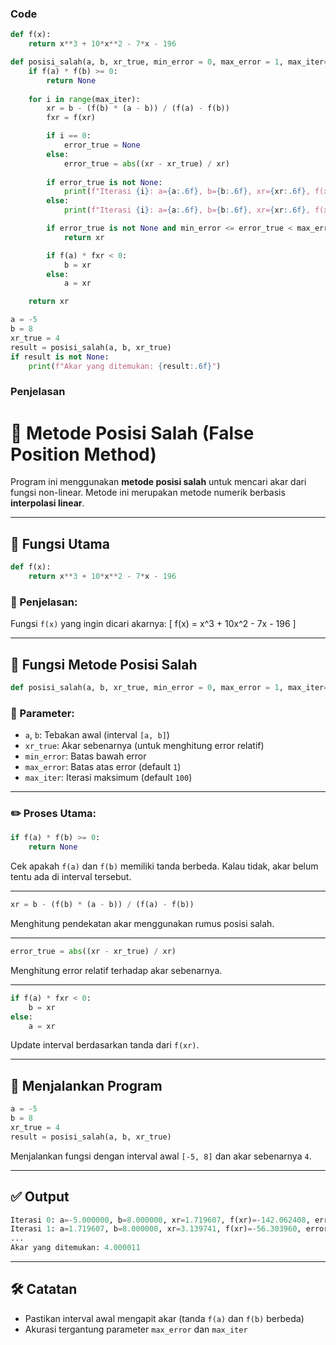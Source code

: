 ### Code
```py
def f(x):
    return x**3 + 10*x**2 - 7*x - 196

def posisi_salah(a, b, xr_true, min_error = 0, max_error = 1, max_iter=100):
    if f(a) * f(b) >= 0:
        return None
 
    for i in range(max_iter):
        xr = b - (f(b) * (a - b)) / (f(a) - f(b))
        fxr = f(xr)

        if i == 0:
            error_true = None 
        else:
            error_true = abs((xr - xr_true) / xr)
        
        if error_true is not None:
            print(f"Iterasi {i}: a={a:.6f}, b={b:.6f}, xr={xr:.6f}, f(xr)={fxr:.6f}, error_true={error_true:.6f}")
        else:
            print(f"Iterasi {i}: a={a:.6f}, b={b:.6f}, xr={xr:.6f}, f(xr)={fxr:.6f}, error_true= N/A")

        if error_true is not None and min_error <= error_true < max_error:
            return xr

        if f(a) * fxr < 0:
            b = xr
        else:
            a = xr

    return xr

a = -5   
b = 8
xr_true = 4
result = posisi_salah(a, b, xr_true)
if result is not None:
    print(f"Akar yang ditemukan: {result:.6f}")
```

### Penjelasan


# 📌 Metode Posisi Salah (False Position Method)

Program ini menggunakan **metode posisi salah** untuk mencari akar dari fungsi non-linear. Metode ini merupakan metode numerik berbasis **interpolasi linear**.

---

## 📘 Fungsi Utama

```python
def f(x):
    return x**3 + 10*x**2 - 7*x - 196
```

### 🎯 Penjelasan:
Fungsi `f(x)` yang ingin dicari akarnya:
\[
f(x) = x^3 + 10x^2 - 7x - 196
\]

---

## 🧠 Fungsi Metode Posisi Salah

```python
def posisi_salah(a, b, xr_true, min_error = 0, max_error = 1, max_iter=100):
```

### 🎯 Parameter:
- `a`, `b`: Tebakan awal (interval `[a, b]`)
- `xr_true`: Akar sebenarnya (untuk menghitung error relatif)
- `min_error`: Batas bawah error
- `max_error`: Batas atas error (default `1`)
- `max_iter`: Iterasi maksimum (default `100`)

---

### ✏️ Proses Utama:

```python
if f(a) * f(b) >= 0:
    return None
```

Cek apakah `f(a)` dan `f(b)` memiliki tanda berbeda. Kalau tidak, akar belum tentu ada di interval tersebut.

---

```python
xr = b - (f(b) * (a - b)) / (f(a) - f(b))
```

Menghitung pendekatan akar menggunakan rumus posisi salah.

---

```python
error_true = abs((xr - xr_true) / xr)
```

Menghitung error relatif terhadap akar sebenarnya.

---

```python
if f(a) * fxr < 0:
    b = xr
else:
    a = xr
```

Update interval berdasarkan tanda dari `f(xr)`.

---

## 🚀 Menjalankan Program

```python
a = -5   
b = 8
xr_true = 4
result = posisi_salah(a, b, xr_true)
```

Menjalankan fungsi dengan interval awal `[-5, 8]` dan akar sebenarnya `4`.

---

## ✅ Output

```python
Iterasi 0: a=-5.000000, b=8.000000, xr=1.719607, f(xr)=-142.062408, error_true= N/A
Iterasi 1: a=1.719607, b=8.000000, xr=3.139741, f(xr)=-56.303960, error_true=0.274342
...
Akar yang ditemukan: 4.000011
```

---

## 🛠️ Catatan

- Pastikan interval awal mengapit akar (tanda `f(a)` dan `f(b)` berbeda)
- Akurasi tergantung parameter `max_error` dan `max_iter`
